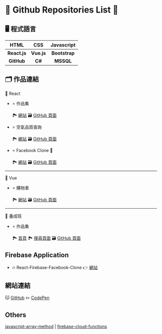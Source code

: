 # 🌽 Github Repositories List 🌽

## 🖥 程式語言

|   **HTML**   |  **CSS**   | **Javascript** |
| :----------: | :--------: | :------------: |
| **React.js** | **Vue.js** | **Bootstrap**  |
|  **GitHub**  |   **C#**   |   **MSSQL**    |

## 🗂 作品連結

📘 React

- ⭐️ 作品集

  🏞 [網站](https://yiminprogram.github.io/portfolio/)
  🗃 [GitHub 頁面](https://github.com/yiminprogram/portfolio)

- ⭐️ 空氣品質查詢

  🏞 [網站](https://yiminprogram.github.io/react-tech-research/)
  🗃 [GitHub 頁面](https://github.com/yiminprogram/react-tech-research)

- ⭐️ Facebook Clone 🚧

  🏞 [網站](https://yiminprogram.github.io/react-facebook-clone/)
  🗃 [GitHub 頁面](https://github.com/yiminprogram/react-facebook-clone)

---

📗 Vue

- ⭐️ 購物車

  🏞 [網站](https://yiminprogram.github.io/vue-shopping-cart/)
  🗃 [GitHub 頁面](https://github.com/yiminprogram/vue-shopping-cart)

---

📕 養成班

- ⭐️ 作品集

  🏞 [首頁](https://yiminprogram.github.io/ProjectWebSite/src/Homepage.html)
  🏞 [搜尋頁面](https://yiminprogram.github.io/ProjectWebSite/src/SpaceSearch.html)
  🗃 [GitHub 頁面](https://github.com/yiminprogram/ProjectWebSite)

## Firebase Application

- 🔥 React-Firebase-Facebook-Clone 👉 [網站](https://react-firebase-facebook-clone.web.app/)

## 網站連結

🐱 [GitHub](https://github.com/yiminprogram) ✏️ [CodePen](https://codepen.io/chenyimin/pens/public)

## Others

[javascript-array-method](https://github.com/yiminprogram/javascript-array-method) |
[firebase-cloud-functions](https://github.com/yiminprogram/firebase-cloud-functions)

